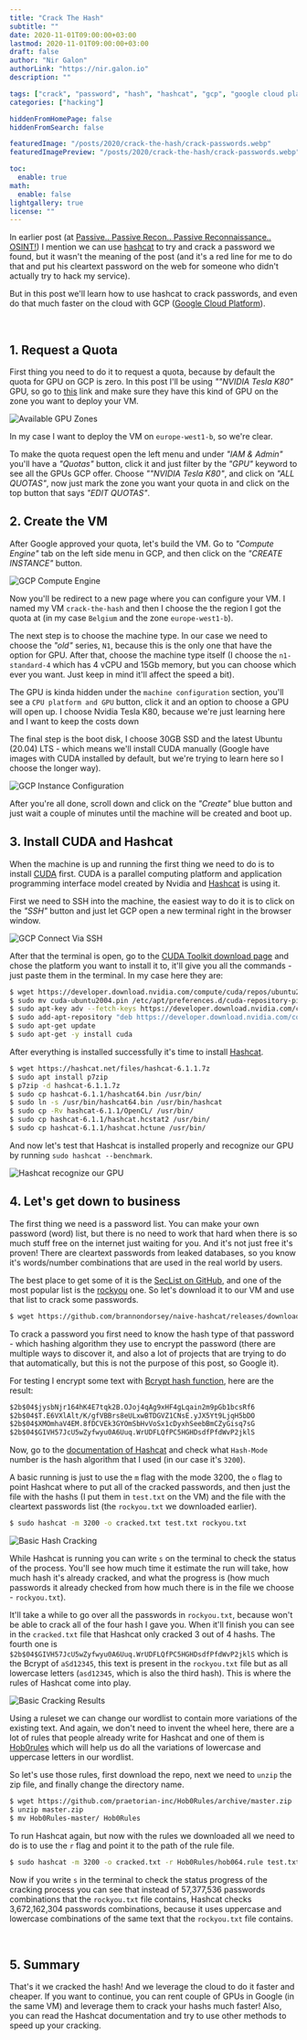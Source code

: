 ```yaml
---
title: "Crack The Hash"
subtitle: ""
date: 2020-11-01T09:00:00+03:00
lastmod: 2020-11-01T09:00:00+03:00
draft: false
author: "Nir Galon"
authorLink: "https://nir.galon.io"
description: ""

tags: ["crack", "password", "hash", "hashcat", "gcp", "google cloud platform", "white hat", "pen test", "hacking"]
categories: ["hacking"]

hiddenFromHomePage: false
hiddenFromSearch: false

featuredImage: "/posts/2020/crack-the-hash/crack-passwords.webp"
featuredImagePreview: "/posts/2020/crack-the-hash/crack-passwords.webp"

toc:
  enable: true
math:
  enable: false
lightgallery: true
license: ""
---
```


In earlier post (at [Passive.. Passive Recon.. Passive Reconnaissance.. OSINT!](/2020/06/open-source-intelligence/#6-pivoting)) I mention we can use [hashcat](https://hashcat.net) to try and crack a password we found, but it wasn't the meaning of the post (and it's a red line for me to do that and put his cleartext password on the web for someone who didn't actually try to hack my service).

But in this post we'll learn how to use hashcat to crack passwords, and even do that much faster on the cloud with GCP ([Google Cloud Platform](https://cloud.google.com/)).

&nbsp;

## 1. Request a Quota

First thing you need to do it to request a quota, because by default the quota for GPU on GCP is zero. In this post I'll be using _""NVIDIA Tesla K80"_ GPU, so go to [this](https://cloud.google.com/compute/docs/gpus/#introduction) link and make sure they have this kind of GPU on the zone you want to deploy your VM.

![Available GPU Zones](/posts/2020/crack-the-hash/available-gpu-zones.webp "Available GPU Zones")

In my case I want to deploy the VM on `europe-west1-b`, so we're clear.

To make the quota request open the left menu and under _"IAM & Admin"_ you'll have a _"Quotas"_ button, click it and just filter by the _"GPU"_ keyword to see all the GPUs GCP offer. Choose _""NVIDIA Tesla K80"_, and click on _"ALL QUOTAS"_, now just mark the zone you want your quota in and click on the top button that says _"EDIT QUOTAS"_.

## 2. Create the VM

After Google approved your quota, let's build the VM. Go to _"Compute Engine"_ tab on the left side menu in GCP, and then click on the _"CREATE INSTANCE"_ button.

![GCP Compute Engine](/posts/2020/crack-the-hash/gcp-compute-engine.webp "GCP Compute Engine")

Now you'll be redirect to a new page where you can configure your VM. I named my VM `crack-the-hash` and then I choose the the region I got the quota at (in my case `Belgium` and the zone `europe-west1-b`).

The next step is to choose the machine type. In our case we need to choose the _"old"_ series, `N1`, because this is the only one that have the option for GPU. After that, choose the machine type itself (I choose the `n1-standard-4` which has 4 vCPU and 15Gb memory, but you can choose which ever you want. Just keep in mind it'll affect the speed a bit).

The GPU is kinda hidden under the `machine configuration` section, you'll see a `CPU platform and GPU` button, click it and an option to choose a GPU will open up. I choose Nvidia Tesla K80, because we're just learning here and I want to keep the costs down

The final step is the boot disk, I choose 30GB SSD and the latest Ubuntu (20.04) LTS - which means we'll install CUDA manually (Google have images with CUDA installed by default, but we're trying to learn here so I choose the longer way).

![GCP Instance Configuration](/posts/2020/crack-the-hash/gcp-instance-configuration.webp "GCP Instance Configuration")

After you're all done, scroll down and click on the _"Create"_ blue button and just wait a couple of minutes until the machine will be created and boot up.

## 3. Install CUDA and Hashcat

When the machine is up and running the first thing we need to do is to install [CUDA](https://developer.nvidia.com/about-cuda) first. CUDA is a parallel computing platform and application programming interface model created by Nvidia and [Hashcat](https://hashcat.net/hashcat) is using it.

First we need to SSH into the machine, the easiest way to do it is to click on the _"SSH"_ button and just let GCP open a new terminal right in the browser window.

![GCP Connect Via SSH](/posts/2020/crack-the-hash/gcp-connect-via-ssh.webp "GCP Connect Via SSH")

After that the terminal is open, go to the [CUDA Toolkit download page](https://developer.nvidia.com/cuda-downloads?target_os=Linux&target_arch=x86_64&target_distro=Ubuntu&target_version=2004&target_type=debnetwork) and chose the platform you want to install it to, it'll give you all the commands - just paste them in the terminal. In my case here they are:

```bash
$ wget https://developer.download.nvidia.com/compute/cuda/repos/ubuntu2004/x86_64/cuda-ubuntu2004.pin
$ sudo mv cuda-ubuntu2004.pin /etc/apt/preferences.d/cuda-repository-pin-600
$ sudo apt-key adv --fetch-keys https://developer.download.nvidia.com/compute/cuda/repos/ubuntu2004/x86_64/7fa2af80.pub
$ sudo add-apt-repository "deb https://developer.download.nvidia.com/compute/cuda/repos/ubuntu2004/x86_64/ /"
$ sudo apt-get update
$ sudo apt-get -y install cuda
```

After everything is installed successfully it's time to install [Hashcat](https://hashcat.net).

```bash
$ wget https://hashcat.net/files/hashcat-6.1.1.7z
$ sudo apt install p7zip
$ p7zip -d hashcat-6.1.1.7z
$ sudo cp hashcat-6.1.1/hashcat64.bin /usr/bin/
$ sudo ln -s /usr/bin/hashcat64.bin /usr/bin/hashcat
$ sudo cp -Rv hashcat-6.1.1/OpenCL/ /usr/bin/
$ sudo cp hashcat-6.1.1/hashcat.hcstat2 /usr/bin/
$ sudo cp hashcat-6.1.1/hashcat.hctune /usr/bin/
```

And now let's test that Hashcat is installed properly and recognize our GPU by running `sudo hashcat --benchmark`.

![Hashcat recognize our GPU](/posts/2020/crack-the-hash/hashcat-benchmark.webp "Hashcat recognize our GPU")

## 4. Let's get down to business

The first thing we need is a password list. You can make your own password (word) list, but there is no need to work that hard when there is so much stuff free on the internet just waiting for you. And it's not just free it's proven! There are cleartext passwords from leaked databases, so you know it's words/number combinations that are used in the real world by users.

The best place to get some of it is the [SecList on GitHub](https://github.com/danielmiessler/SecLists/tree/master/Passwords), and one of the most popular list is the [rockyou](https://en.wikipedia.org/wiki/RockYou) one. So let's download it to our VM and use that list to crack some passwords.

```bash
$ wget https://github.com/brannondorsey/naive-hashcat/releases/download/data/rockyou.txt
```

To crack a password you first need to know the hash type of that password - which hashing algorithm they use to encrypt the password (there are multiple ways to discover it, and also a lot of projects that are trying to do that automatically, but this is not the purpose of this post, so Google it).

For testing I encrypt some text with [Bcrypt hash function](https://en.wikipedia.org/wiki/Bcrypt), here are the result:

```txt
$2b$04$jysbNjr164hK4E7tqk2B.OJoj4qAg9xHF4gLqain2m9pGb1bcsRf6
$2b$04$T.E6VXlAlt/K/gfVBBrs8eULxwBTDGVZ1CNsE.yJX5Yt9LjqH5bDO
$2b$04$XMOmhaV4EM.8fDCVEk3GYOmSbHvVoSx1cDyxhSeebBmCZyGisq7sG
$2b$04$GIVH57JcU5wZyfwyu0A6Uuq.WrUDFLQfPC5HGHDsdfPfdWvP2jklS
```

Now, go to the [documentation of Hashcat](https://hashcat.net/wiki/doku.php?id=example_hashes) and check what `Hash-Mode` number is the hash algorithm that I used (in our case it's `3200`).

A basic running is just to use the `m` flag with the mode 3200, the `o` flag to point Hashcat where to put all of the cracked passwords, and then just the file with the hashs (I put them in `test.txt` on the VM) and the file with the cleartext passwords list (the `rockyou.txt` we downloaded earlier).

```bash
$ sudo hashcat -m 3200 -o cracked.txt test.txt rockyou.txt
```

![Basic Hash Cracking](/posts/2020/crack-the-hash/basic-hash-cracking.webp "Basic Hash Cracking")

While Hashcat is running you can write `s` on the terminal to check the status of the process. You'll see how much time it estimate the run will take, how much hash it's already cracked, and what the progress is (how much passwords it already checked from how much there is in the file we choose - `rockyou.txt`).

It'll take a while to go over all the passwords in `rockyou.txt`, because won't be able to crack all of the four hash I gave you. When it'll finish you can see in the `cracked.txt` file that Hashcat only cracked 3 out of 4 hashs. The fourth one is `$2b$04$GIVH57JcU5wZyfwyu0A6Uuq.WrUDFLQfPC5HGHDsdfPfdWvP2jklS` which is the Bcrypt of `aSd12345`, this text is present in the `rockyou.txt` file but as all lowercase letters (`asd12345`, which is also the third hash). This is where the rules of Hashcat come into play.

![Basic Cracking Results](/posts/2020/crack-the-hash/basic-cracking-results.webp "Basic Cracking Results")

Using a ruleset we can change our wordlist to contain more variations of the existing text. And again, we don't need to invent the wheel here, there are a lot of rules that people already write for Hashcat and one of them is [Hob0rules](https://github.com/praetorian-inc/Hob0Rules) which will help us do all the variations of lowercase and uppercase letters in our wordlist.

So let's use those rules, first download the repo, next we need to `unzip` the zip file, and finally change the directory name.

```bash
$ wget https://github.com/praetorian-inc/Hob0Rules/archive/master.zip
$ unzip master.zip
$ mv Hob0Rules-master/ Hob0Rules
```

To run Hashcat again, but now with the rules we downloaded all we need to do is to use the `r` flag and point it to the path of the rule file.

```bash
$ sudo hashcat -m 3200 -o cracked.txt -r Hob0Rules/hob064.rule test.txt rockyou.txt
```

Now if you write `s` in the terminal to check the status progress of the cracking process you can see that instead of 57,377,536 passwords combinations that the `rockyou.txt` file contains, Hashcat checks 3,672,162,304 passwords combinations, because it uses uppercase and lowercase combinations of the same text that the `rockyou.txt` file contains.

&nbsp;

## 5. Summary

That's it we cracked the hash! And we leverage the cloud to do it faster and cheaper. If you want to continue, you can rent couple of GPUs in Google (in the same VM) and leverage them to crack your hashs much faster! Also, you can read the Hashcat documentation and try to use other methods to speed up your cracking.
